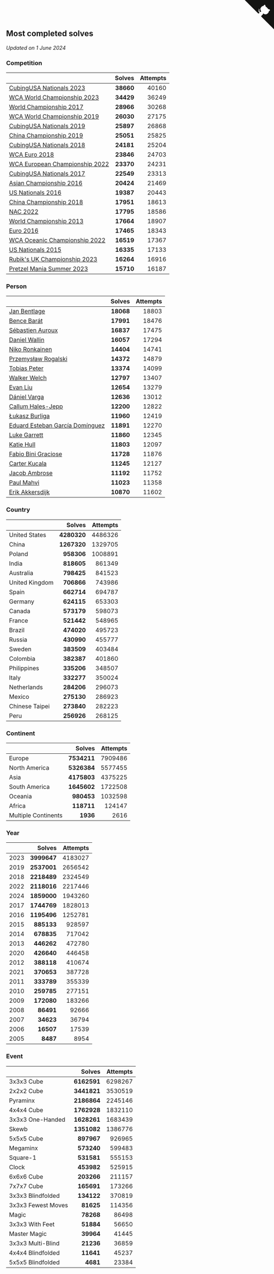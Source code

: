 ## Most completed solves

*Updated on  1 June 2024*


### Competition

|  | Solves | Attempts |
| :--- | ---: | ---: |
| [CubingUSA Nationals 2023](https://www.worldcubeassociation.org/competitions/CubingUSANationals2023) | **38660** | 40160 |
| [WCA World Championship 2023](https://www.worldcubeassociation.org/competitions/WC2023) | **34429** | 36249 |
| [World Championship 2017](https://www.worldcubeassociation.org/competitions/WC2017) | **28966** | 30268 |
| [WCA World Championship 2019](https://www.worldcubeassociation.org/competitions/WC2019) | **26030** | 27175 |
| [CubingUSA Nationals 2019](https://www.worldcubeassociation.org/competitions/CubingUSANationals2019) | **25897** | 26868 |
| [China Championship 2019](https://www.worldcubeassociation.org/competitions/ChinaChampionship2019) | **25051** | 25825 |
| [CubingUSA Nationals 2018](https://www.worldcubeassociation.org/competitions/CubingUSANationals2018) | **24181** | 25204 |
| [WCA Euro 2018](https://www.worldcubeassociation.org/competitions/Euro2018) | **23846** | 24703 |
| [WCA European Championship 2022](https://www.worldcubeassociation.org/competitions/Euro2022) | **23370** | 24231 |
| [CubingUSA Nationals 2017](https://www.worldcubeassociation.org/competitions/CubingUSANationals2017) | **22549** | 23313 |
| [Asian Championship 2016](https://www.worldcubeassociation.org/competitions/AsianChampionship2016) | **20424** | 21469 |
| [US Nationals 2016](https://www.worldcubeassociation.org/competitions/USNationals2016) | **19387** | 20443 |
| [China Championship 2018](https://www.worldcubeassociation.org/competitions/ChinaChampionship2018) | **17951** | 18613 |
| [NAC 2022](https://www.worldcubeassociation.org/competitions/NAC2022) | **17795** | 18586 |
| [World Championship 2013](https://www.worldcubeassociation.org/competitions/WC2013) | **17664** | 18907 |
| [Euro 2016](https://www.worldcubeassociation.org/competitions/Euro2016) | **17465** | 18343 |
| [WCA Oceanic Championship 2022](https://www.worldcubeassociation.org/competitions/OC2022) | **16519** | 17367 |
| [US Nationals 2015](https://www.worldcubeassociation.org/competitions/USNationals2015) | **16335** | 17133 |
| [Rubik's UK Championship 2023](https://www.worldcubeassociation.org/competitions/RubiksUKChampionship2023) | **16264** | 16916 |
| [Pretzel Mania Summer 2023](https://www.worldcubeassociation.org/competitions/PretzelManiaSummer2023) | **15710** | 16187 |

### Person

|  | Solves | Attempts |
| :--- | ---: | ---: |
| [Jan Bentlage](https://www.worldcubeassociation.org/persons/2010BENT01) | **18068** | 18803 |
| [Bence Barát](https://www.worldcubeassociation.org/persons/2008BARA01) | **17991** | 18476 |
| [Sébastien Auroux](https://www.worldcubeassociation.org/persons/2008AURO01) | **16837** | 17475 |
| [Daniel Wallin](https://www.worldcubeassociation.org/persons/2013WALL03) | **16057** | 17294 |
| [Niko Ronkainen](https://www.worldcubeassociation.org/persons/2010RONK01) | **14404** | 14741 |
| [Przemysław Rogalski](https://www.worldcubeassociation.org/persons/2013ROGA02) | **14372** | 14879 |
| [Tobias Peter](https://www.worldcubeassociation.org/persons/2014PETE03) | **13374** | 14099 |
| [Walker Welch](https://www.worldcubeassociation.org/persons/2011WELC01) | **12797** | 13407 |
| [Evan Liu](https://www.worldcubeassociation.org/persons/2009LIUE01) | **12654** | 13279 |
| [Dániel Varga](https://www.worldcubeassociation.org/persons/2008VARG01) | **12636** | 13012 |
| [Callum Hales-Jepp](https://www.worldcubeassociation.org/persons/2012HALE01) | **12200** | 12822 |
| [Łukasz Burliga](https://www.worldcubeassociation.org/persons/2013BURL01) | **11960** | 12419 |
| [Eduard Esteban García Domínguez](https://www.worldcubeassociation.org/persons/2011EDUA01) | **11891** | 12270 |
| [Luke Garrett](https://www.worldcubeassociation.org/persons/2017GARR05) | **11860** | 12345 |
| [Katie Hull](https://www.worldcubeassociation.org/persons/2010HULL01) | **11803** | 12097 |
| [Fabio Bini Graciose](https://www.worldcubeassociation.org/persons/2010GRAC02) | **11728** | 11876 |
| [Carter Kucala](https://www.worldcubeassociation.org/persons/2015KUCA01) | **11245** | 12127 |
| [Jacob Ambrose](https://www.worldcubeassociation.org/persons/2010AMBR01) | **11192** | 11752 |
| [Paul Mahvi](https://www.worldcubeassociation.org/persons/2012MAHV01) | **11023** | 11358 |
| [Erik Akkersdijk](https://www.worldcubeassociation.org/persons/2005AKKE01) | **10870** | 11602 |

### Country

|  | Solves | Attempts |
| :--- | ---: | ---: |
| United States | **4280320** | 4486326 |
| China | **1267320** | 1329705 |
| Poland | **958306** | 1008891 |
| India | **818605** | 861349 |
| Australia | **798425** | 841523 |
| United Kingdom | **706866** | 743986 |
| Spain | **662714** | 694787 |
| Germany | **624115** | 653303 |
| Canada | **573179** | 598073 |
| France | **521442** | 548965 |
| Brazil | **474020** | 495723 |
| Russia | **430990** | 455777 |
| Sweden | **383509** | 403484 |
| Colombia | **382387** | 401860 |
| Philippines | **335206** | 348507 |
| Italy | **332277** | 350024 |
| Netherlands | **284206** | 296073 |
| Mexico | **275130** | 286923 |
| Chinese Taipei | **273840** | 282223 |
| Peru | **256926** | 268125 |

### Continent

|  | Solves | Attempts |
| :--- | ---: | ---: |
| Europe | **7534211** | 7909486 |
| North America | **5326384** | 5577455 |
| Asia | **4175803** | 4375225 |
| South America | **1645602** | 1722508 |
| Oceania | **980453** | 1032598 |
| Africa | **118711** | 124147 |
| Multiple Continents | **1936** | 2616 |

### Year

|  | Solves | Attempts |
| :--- | ---: | ---: |
| 2023 | **3999647** | 4183027 |
| 2019 | **2537001** | 2656542 |
| 2018 | **2218489** | 2324549 |
| 2022 | **2118016** | 2217446 |
| 2024 | **1859000** | 1943260 |
| 2017 | **1744769** | 1828013 |
| 2016 | **1195496** | 1252781 |
| 2015 | **885133** | 928597 |
| 2014 | **678835** | 717042 |
| 2013 | **446262** | 472780 |
| 2020 | **426640** | 446458 |
| 2012 | **388118** | 410674 |
| 2021 | **370653** | 387728 |
| 2011 | **333789** | 355339 |
| 2010 | **259785** | 277151 |
| 2009 | **172080** | 183266 |
| 2008 | **86491** | 92666 |
| 2007 | **34623** | 36794 |
| 2006 | **16507** | 17539 |
| 2005 | **8487** | 8954 |

### Event

|  | Solves | Attempts |
| :--- | ---: | ---: |
| 3x3x3 Cube | **6162591** | 6298267 |
| 2x2x2 Cube | **3441821** | 3530519 |
| Pyraminx | **2186864** | 2245146 |
| 4x4x4 Cube | **1762928** | 1832110 |
| 3x3x3 One-Handed | **1628261** | 1683439 |
| Skewb | **1351082** | 1386776 |
| 5x5x5 Cube | **897967** | 926965 |
| Megaminx | **573240** | 599483 |
| Square-1 | **531581** | 555153 |
| Clock | **453982** | 525915 |
| 6x6x6 Cube | **203266** | 211157 |
| 7x7x7 Cube | **165691** | 173266 |
| 3x3x3 Blindfolded | **134122** | 370819 |
| 3x3x3 Fewest Moves | **81625** | 114356 |
| Magic | **78268** | 86498 |
| 3x3x3 With Feet | **51884** | 56650 |
| Master Magic | **39964** | 41445 |
| 3x3x3 Multi-Blind | **21236** | 36859 |
| 4x4x4 Blindfolded | **11641** | 45237 |
| 5x5x5 Blindfolded | **4681** | 23384 |


<a href="https://github.com/jonatanklosko/wca_statistics" class="github-corner" aria-label="View source on Github"><svg width="80" height="80" viewBox="0 0 250 250" style="fill:#151513; color:#fff; position: absolute; top: 0; border: 0; right: 0;" aria-hidden="true"><path d="M0,0 L115,115 L130,115 L142,142 L250,250 L250,0 Z"></path><path d="M128.3,109.0 C113.8,99.7 119.0,89.6 119.0,89.6 C122.0,82.7 120.5,78.6 120.5,78.6 C119.2,72.0 123.4,76.3 123.4,76.3 C127.3,80.9 125.5,87.3 125.5,87.3 C122.9,97.6 130.6,101.9 134.4,103.2" fill="currentColor" style="transform-origin: 130px 106px;" class="octo-arm"></path><path d="M115.0,115.0 C114.9,115.1 118.7,116.5 119.8,115.4 L133.7,101.6 C136.9,99.2 139.9,98.4 142.2,98.6 C133.8,88.0 127.5,74.4 143.8,58.0 C148.5,53.4 154.0,51.2 159.7,51.0 C160.3,49.4 163.2,43.6 171.4,40.1 C171.4,40.1 176.1,42.5 178.8,56.2 C183.1,58.6 187.2,61.8 190.9,65.4 C194.5,69.0 197.7,73.2 200.1,77.6 C213.8,80.2 216.3,84.9 216.3,84.9 C212.7,93.1 206.9,96.0 205.4,96.6 C205.1,102.4 203.0,107.8 198.3,112.5 C181.9,128.9 168.3,122.5 157.7,114.1 C157.9,116.9 156.7,120.9 152.7,124.9 L141.0,136.5 C139.8,137.7 141.6,141.9 141.8,141.8 Z" fill="currentColor" class="octo-body"></path></svg></a><style>.github-corner:hover .octo-arm{animation:octocat-wave 560ms ease-in-out}@keyframes octocat-wave{0%,100%{transform:rotate(0)}20%,60%{transform:rotate(-25deg)}40%,80%{transform:rotate(10deg)}}@media (max-width:500px){.github-corner:hover .octo-arm{animation:none}.github-corner .octo-arm{animation:octocat-wave 560ms ease-in-out}}</style>
